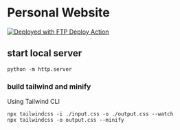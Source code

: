 # Personal Website

[<img alt="Deployed with FTP Deploy Action" src="https://img.shields.io/badge/Deployed With-FTP DEPLOY ACTION-%3CCOLOR%3E?style=for-the-badge&color=2b9348">](https://github.com/SamKirkland/FTP-Deploy-Action)

## start local server

    python -m http.server

### build tailwind and minify
Using Tailwind CLI

    npx tailwindcss -i ./input.css -o ./output.css --watch
    npx tailwindcss -o output.css --minify